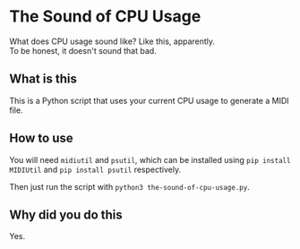 # The Sound of CPU Usage
What does CPU usage sound like? Like this, apparently. <br>
To be honest, it doesn't sound that bad.

## What is this

This is a Python script that uses your current CPU usage to generate a MIDI file.

## How to use

You will need `midiutil` and `psutil`, which can be installed using 
`pip install MIDIUtil` and `pip install psutil` respectively.

Then just run the script with `python3 the-sound-of-cpu-usage.py`.

## Why did you do this
Yes.

